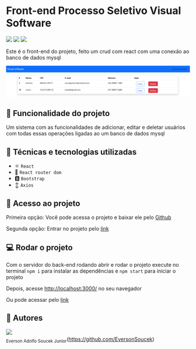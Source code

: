# Front-end Processo Seletivo Visual Software

<div style:>
    <img src="https://img.shields.io/badge/Status-Completo-brightgreen">
    <img src='https://img.shields.io/github/languages/top/EversonSoucek/visual-processoseletivoFrontEnd'>
    <img src='https://img.shields.io/github/languages/code-size/EversonSoucek/visual-processoseletivoFrontEnd'>
</div>

Este é o front-end do projeto, feito um crud com react com uma conexão ao banco de dados mysql

<img src='./image.png'>

## :hammer: Funcionalidade do projeto

Um sistema com as funcionalidades de adicionar, editar e deletar usuários com todas essas operações ligadas ao um banco de dados mysql

## :wrench: Técnicas e tecnologias utilizadas

- ⚛️ `React`
- 📡 `React router dom`
- 🅱️ `Bootstrap`
- ↕️ `Axios`

## :file_folder: Acesso ao projeto

Primeira opção:
Você pode acessa o projeto e baixar ele pelo <a href="https://github.com/EversonSoucek/visual-processoseletivoFrontEnd">Github</a>

Segunda opção:
Entrar no projeto pelo <a href="https://visual-processoseletivo.vercel.app/">link</a> 

## :computer: Rodar o projeto
 
Com o servidor do back-end rodando abrir e rodar o projeto execute no terminal `npm i` para instalar as dependências e `npm start` para iniciar o projeto

Depois, acesse <a href="http://localhost:3000/">http://localhost:3000/</a> no seu navegador

Ou pode acessar pelo <a href="https://visual-processoseletivo.vercel.app/">link</a> 

## :pencil: Autores

<img src='https://avatars.githubusercontent.com/u/105561519?v=4' width=115><br><sub>Everson Adolfo Soucek Junior</sub>(https://github.com/EversonSoucek)
